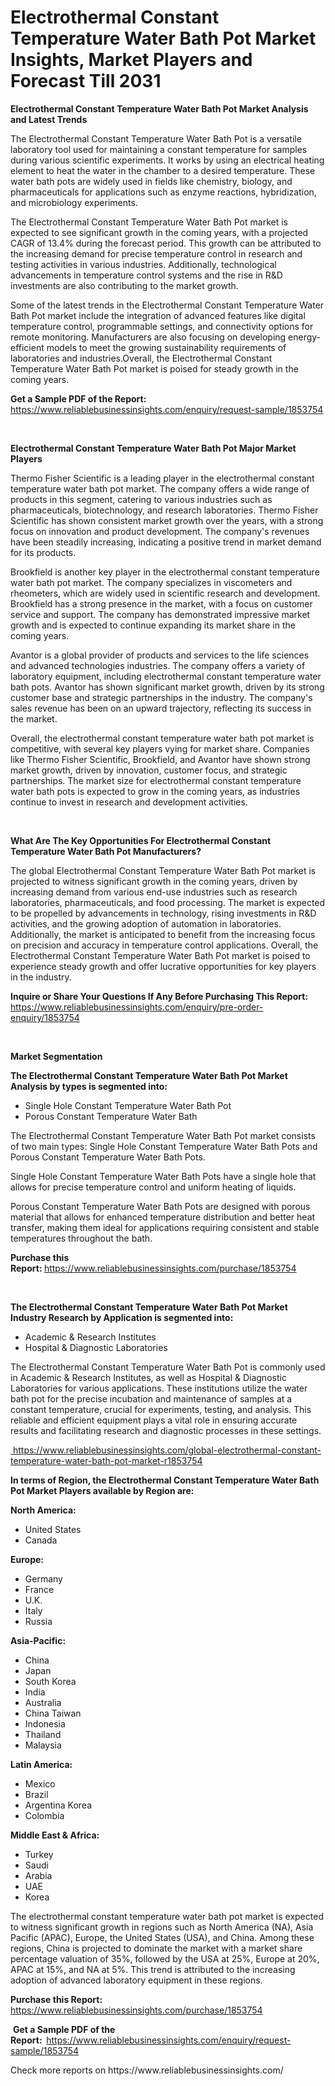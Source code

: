 <p><h1>Electrothermal Constant Temperature Water Bath Pot Market Insights, Market Players and Forecast Till 2031</h1></p><p><strong>Electrothermal Constant Temperature Water Bath Pot Market Analysis and Latest Trends</strong></p>
<p><p>The Electrothermal Constant Temperature Water Bath Pot is a versatile laboratory tool used for maintaining a constant temperature for samples during various scientific experiments. It works by using an electrical heating element to heat the water in the chamber to a desired temperature. These water bath pots are widely used in fields like chemistry, biology, and pharmaceuticals for applications such as enzyme reactions, hybridization, and microbiology experiments.</p><p>The Electrothermal Constant Temperature Water Bath Pot market is expected to see significant growth in the coming years, with a projected CAGR of 13.4% during the forecast period. This growth can be attributed to the increasing demand for precise temperature control in research and testing activities in various industries. Additionally, technological advancements in temperature control systems and the rise in R&D investments are also contributing to the market growth.</p><p>Some of the latest trends in the Electrothermal Constant Temperature Water Bath Pot market include the integration of advanced features like digital temperature control, programmable settings, and connectivity options for remote monitoring. Manufacturers are also focusing on developing energy-efficient models to meet the growing sustainability requirements of laboratories and industries.Overall, the Electrothermal Constant Temperature Water Bath Pot market is poised for steady growth in the coming years.</p></p>
<p><strong>Get a Sample PDF of the Report:&nbsp;</strong> <a href="https://www.reliablebusinessinsights.com/enquiry/request-sample/1853754">https://www.reliablebusinessinsights.com/enquiry/request-sample/1853754</a></p>
<p>&nbsp;</p>
<p><strong>Electrothermal Constant Temperature Water Bath Pot Major Market Players</strong></p>
<p><p>Thermo Fisher Scientific is a leading player in the electrothermal constant temperature water bath pot market. The company offers a wide range of products in this segment, catering to various industries such as pharmaceuticals, biotechnology, and research laboratories. Thermo Fisher Scientific has shown consistent market growth over the years, with a strong focus on innovation and product development. The company's revenues have been steadily increasing, indicating a positive trend in market demand for its products.</p><p>Brookfield is another key player in the electrothermal constant temperature water bath pot market. The company specializes in viscometers and rheometers, which are widely used in scientific research and development. Brookfield has a strong presence in the market, with a focus on customer service and support. The company has demonstrated impressive market growth and is expected to continue expanding its market share in the coming years.</p><p>Avantor is a global provider of products and services to the life sciences and advanced technologies industries. The company offers a variety of laboratory equipment, including electrothermal constant temperature water bath pots. Avantor has shown significant market growth, driven by its strong customer base and strategic partnerships in the industry. The company's sales revenue has been on an upward trajectory, reflecting its success in the market.</p><p>Overall, the electrothermal constant temperature water bath pot market is competitive, with several key players vying for market share. Companies like Thermo Fisher Scientific, Brookfield, and Avantor have shown strong market growth, driven by innovation, customer focus, and strategic partnerships. The market size for electrothermal constant temperature water bath pots is expected to grow in the coming years, as industries continue to invest in research and development activities.</p></p>
<p>&nbsp;</p>
<p><strong>What Are The Key Opportunities For Electrothermal Constant Temperature Water Bath Pot Manufacturers?</strong></p>
<p><p>The global Electrothermal Constant Temperature Water Bath Pot market is projected to witness significant growth in the coming years, driven by increasing demand from various end-use industries such as research laboratories, pharmaceuticals, and food processing. The market is expected to be propelled by advancements in technology, rising investments in R&D activities, and the growing adoption of automation in laboratories. Additionally, the market is anticipated to benefit from the increasing focus on precision and accuracy in temperature control applications. Overall, the Electrothermal Constant Temperature Water Bath Pot market is poised to experience steady growth and offer lucrative opportunities for key players in the industry.</p></p>
<p><strong>Inquire or Share Your Questions If Any Before Purchasing This Report:</strong> <a href="https://www.reliablebusinessinsights.com/enquiry/pre-order-enquiry/1853754">https://www.reliablebusinessinsights.com/enquiry/pre-order-enquiry/1853754</a></p>
<p>&nbsp;</p>
<p><strong>Market Segmentation</strong></p>
<p><strong>The Electrothermal Constant Temperature Water Bath Pot Market Analysis by types is segmented into:</strong></p>
<p><ul><li>Single Hole Constant Temperature Water Bath Pot</li><li>Porous Constant Temperature Water Bath</li></ul></p>
<p><p>The Electrothermal Constant Temperature Water Bath Pot market consists of two main types: Single Hole Constant Temperature Water Bath Pots and Porous Constant Temperature Water Bath Pots. </p><p>Single Hole Constant Temperature Water Bath Pots have a single hole that allows for precise temperature control and uniform heating of liquids. </p><p>Porous Constant Temperature Water Bath Pots are designed with porous material that allows for enhanced temperature distribution and better heat transfer, making them ideal for applications requiring consistent and stable temperatures throughout the bath.</p></p>
<p><strong>Purchase this Report:&nbsp;</strong><a href="https://www.reliablebusinessinsights.com/purchase/1853754">https://www.reliablebusinessinsights.com/purchase/1853754</a></p>
<p>&nbsp;</p>
<p><strong>The Electrothermal Constant Temperature Water Bath Pot Market Industry Research by Application is segmented into:</strong></p>
<p><ul><li>Academic & Research Institutes</li><li>Hospital & Diagnostic Laboratories</li></ul></p>
<p><p>The Electrothermal Constant Temperature Water Bath Pot is commonly used in Academic & Research Institutes, as well as Hospital & Diagnostic Laboratories for various applications. These institutions utilize the water bath pot for the precise incubation and maintenance of samples at a constant temperature, crucial for experiments, testing, and analysis. This reliable and efficient equipment plays a vital role in ensuring accurate results and facilitating research and diagnostic processes in these settings.</p></p>
<p><a href="https://www.reliablebusinessinsights.com/global-electrothermal-constant-temperature-water-bath-pot-market-r1853754">&nbsp;https://www.reliablebusinessinsights.com/global-electrothermal-constant-temperature-water-bath-pot-market-r1853754</a></p>
<p><strong>In terms of Region, the Electrothermal Constant Temperature Water Bath Pot Market Players available by Region are:</strong></p>
<p>
    <p> <strong> North America: </strong>
        <ul>
            <li>United States</li>
            <li>Canada</li>
        </ul>
        </p> 
    <p> <strong> Europe: </strong>
        <ul>
            <li>Germany</li>
            <li>France</li>
            <li>U.K.</li>
            <li>Italy</li>
            <li>Russia</li>
        </ul>
        </p> 
    <p> <strong> Asia-Pacific: </strong>
        <ul>
            <li>China</li>
            <li>Japan</li>
            <li>South Korea</li>
            <li>India</li>
            <li>Australia</li>
            <li>China Taiwan</li>
            <li>Indonesia</li>
            <li>Thailand</li>
            <li>Malaysia</li>
        </ul>
        </p> 
    <p> <strong> Latin America: </strong>
        <ul>
            <li>Mexico</li>
            <li>Brazil</li>
            <li>Argentina Korea</li>
            <li>Colombia</li>
        </ul>
        </p> 
    <p> <strong> Middle East & Africa: </strong>
        <ul>
            <li>Turkey</li>
            <li>Saudi</li>
            <li>Arabia</li>
            <li>UAE</li>
            <li>Korea</li>
        </ul>
    </p>
    </p>
<p><p>The electrothermal constant temperature water bath pot market is expected to witness significant growth in regions such as North America (NA), Asia Pacific (APAC), Europe, the United States (USA), and China. Among these regions, China is projected to dominate the market with a market share percentage valuation of 35%, followed by the USA at 25%, Europe at 20%, APAC at 15%, and NA at 5%. This trend is attributed to the increasing adoption of advanced laboratory equipment in these regions.</p></p>
<p><strong>Purchase this Report: </strong><a href="https://www.reliablebusinessinsights.com/purchase/1853754">https://www.reliablebusinessinsights.com/purchase/1853754</a></p>
<p>&nbsp;<strong>Get a Sample PDF of the Report:&nbsp;&nbsp;</strong><a href="https://www.reliablebusinessinsights.com/enquiry/request-sample/1853754">https://www.reliablebusinessinsights.com/enquiry/request-sample/1853754</a></p>
<p><strong></strong></p>
<p>Check more reports on https://www.reliablebusinessinsights.com/</p>